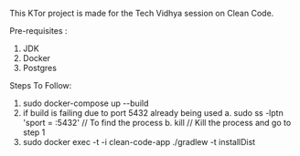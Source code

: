 This KTor project is made for the Tech Vidhya session on Clean Code.

Pre-requisites :
1. JDK
2. Docker
3. Postgres

Steps To Follow:
1. sudo docker-compose up --build
2. if build is failing due to port 5432 already being used
	a. sudo ss -lptn 'sport = :5432' // To find the process
	b. kill <pid> // Kill the process and go to step 1
3. sudo docker exec -t -i clean-code-app ./gradlew -t installDist
